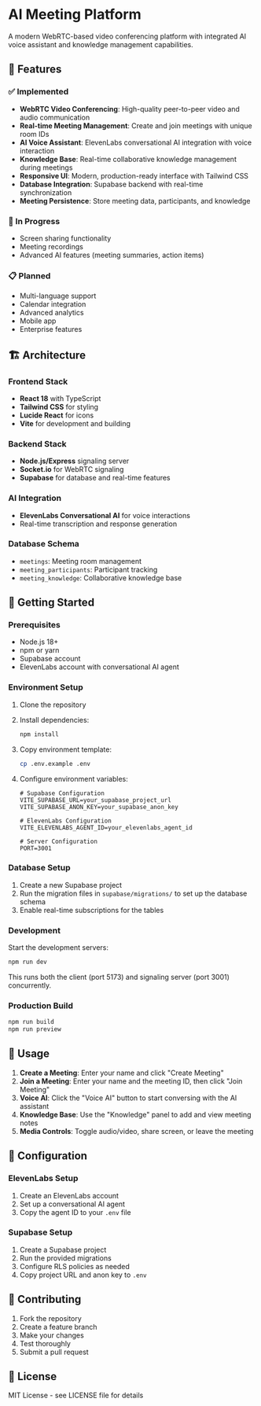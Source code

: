 # AI Meeting Platform

A modern WebRTC-based video conferencing platform with integrated AI voice assistant and knowledge management capabilities.

## 🚀 Features

### ✅ Implemented
- **WebRTC Video Conferencing**: High-quality peer-to-peer video and audio communication
- **Real-time Meeting Management**: Create and join meetings with unique room IDs
- **AI Voice Assistant**: ElevenLabs conversational AI integration with voice interaction
- **Knowledge Base**: Real-time collaborative knowledge management during meetings
- **Responsive UI**: Modern, production-ready interface with Tailwind CSS
- **Database Integration**: Supabase backend with real-time synchronization
- **Meeting Persistence**: Store meeting data, participants, and knowledge

### 🔄 In Progress
- Screen sharing functionality
- Meeting recordings
- Advanced AI features (meeting summaries, action items)

### 📋 Planned
- Multi-language support
- Calendar integration
- Advanced analytics
- Mobile app
- Enterprise features

## 🏗️ Architecture

### Frontend Stack
- **React 18** with TypeScript
- **Tailwind CSS** for styling
- **Lucide React** for icons
- **Vite** for development and building

### Backend Stack
- **Node.js/Express** signaling server
- **Socket.io** for WebRTC signaling
- **Supabase** for database and real-time features

### AI Integration
- **ElevenLabs Conversational AI** for voice interactions
- Real-time transcription and response generation

### Database Schema
- `meetings`: Meeting room management
- `meeting_participants`: Participant tracking
- `meeting_knowledge`: Collaborative knowledge base

## 🚦 Getting Started

### Prerequisites
- Node.js 18+ 
- npm or yarn
- Supabase account
- ElevenLabs account with conversational AI agent

### Environment Setup

1. Clone the repository
2. Install dependencies:
   ```bash
   npm install
   ```

3. Copy environment template:
   ```bash
   cp .env.example .env
   ```

4. Configure environment variables:
   ```env
   # Supabase Configuration
   VITE_SUPABASE_URL=your_supabase_project_url
   VITE_SUPABASE_ANON_KEY=your_supabase_anon_key
   
   # ElevenLabs Configuration
   VITE_ELEVENLABS_AGENT_ID=your_elevenlabs_agent_id
   
   # Server Configuration
   PORT=3001
   ```

### Database Setup

1. Create a new Supabase project
2. Run the migration files in `supabase/migrations/` to set up the database schema
3. Enable real-time subscriptions for the tables

### Development

Start the development servers:
```bash
npm run dev
```

This runs both the client (port 5173) and signaling server (port 3001) concurrently.

### Production Build

```bash
npm run build
npm run preview
```

## 📖 Usage

1. **Create a Meeting**: Enter your name and click "Create Meeting"
2. **Join a Meeting**: Enter your name and the meeting ID, then click "Join Meeting"
3. **Voice AI**: Click the "Voice AI" button to start conversing with the AI assistant
4. **Knowledge Base**: Use the "Knowledge" panel to add and view meeting notes
5. **Media Controls**: Toggle audio/video, share screen, or leave the meeting

## 🔧 Configuration

### ElevenLabs Setup
1. Create an ElevenLabs account
2. Set up a conversational AI agent
3. Copy the agent ID to your `.env` file

### Supabase Setup
1. Create a Supabase project
2. Run the provided migrations
3. Configure RLS policies as needed
4. Copy project URL and anon key to `.env`

## 🤝 Contributing

1. Fork the repository
2. Create a feature branch
3. Make your changes
4. Test thoroughly
5. Submit a pull request

## 📄 License

MIT License - see LICENSE file for details